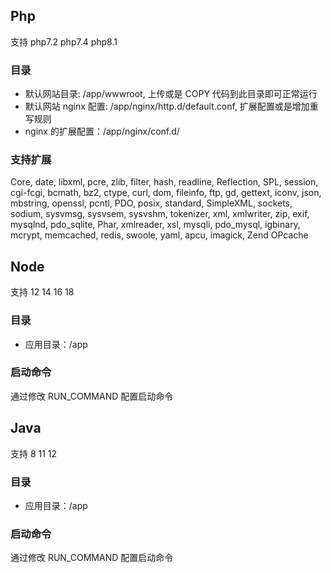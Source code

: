 ## Php 

支持 php7.2 php7.4 php8.1

### 目录

- 默认网站目录: /app/wwwroot, 上传或是 COPY 代码到此目录即可正常运行
- 默认网站 nginx 配置: /app/nginx/http.d/default.conf, 扩展配置或是增加重写规则
- nginx 的扩展配置：/app/nginx/conf.d/ 

### 支持扩展

Core, date, libxml, pcre, zlib, filter, hash, readline, Reflection, SPL, session, cgi-fcgi, bcmath, bz2, ctype, curl, dom, fileinfo, ftp, gd, gettext, iconv, json, mbstring, openssl, pcntl, PDO, posix, standard, SimpleXML, sockets, sodium, sysvmsg, sysvsem, sysvshm, tokenizer, xml, xmlwriter, zip, exif, mysqlnd, pdo_sqlite, Phar, xmlreader, xsl, mysqli, pdo_mysql, igbinary, mcrypt, memcached, redis, swoole, yaml, apcu, imagick, Zend OPcache 

## Node

支持 12 14 16 18

### 目录

- 应用目录：/app

### 启动命令

通过修改 RUN_COMMAND 配置启动命令

## Java 

支持 8 11 12

### 目录

- 应用目录：/app

### 启动命令

通过修改 RUN_COMMAND 配置启动命令
